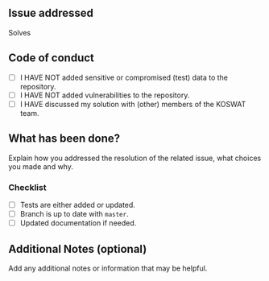 ## Issue addressed
Solves <issue number>

## Code of conduct
- [ ] I HAVE NOT added sensitive or compromised (test) data to the repository.
- [ ] I HAVE NOT added vulnerabilities to the repository.
- [ ] I HAVE discussed my solution with (other) members of the KOSWAT team.

## What has been done?
Explain how you addressed the resolution of the related issue, what choices you made and why.

### Checklist
- [ ] Tests are either added or updated.
- [ ] Branch is up to date with `master`.
- [ ] Updated documentation if needed.

## Additional Notes (optional)
Add any additional notes or information that may be helpful.
